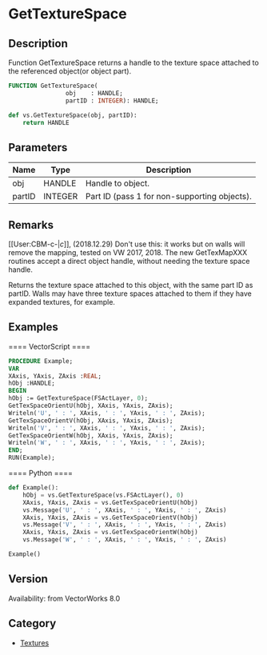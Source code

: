 # GetTextureSpace

## Description
Function GetTextureSpace returns a handle to the texture space attached to the referenced object(or object part).

```pascal
FUNCTION GetTextureSpace(
				obj    : HANDLE;
				partID : INTEGER): HANDLE;
```

```python
def vs.GetTextureSpace(obj, partID):
    return HANDLE
```

## Parameters
|Name|Type|Description|
|---|---|---|
|obj|HANDLE|Handle to object.|
|partID|INTEGER|Part ID (pass 1 for non-supporting objects).|

## Remarks
[[User:CBM-c-|_c_]], (2018.12.29) Don't use this: it works but on walls will remove the mapping, tested on VW 2017, 2018. The new GetTexMapXXX routines accept a direct object handle, without needing the texture space handle.


Returns the texture space attached to this object, with the same part ID as partID.  Walls may have three texture spaces attached to them if they have expanded textures, for example.

## Examples
==== VectorScript ====
```pascal
PROCEDURE Example; 
VAR
XAxis, YAxis, ZAxis :REAL; 
hObj :HANDLE; 
BEGIN
hObj := GetTextureSpace(FSActLayer, 0); 
GetTexSpaceOrientU(hObj, XAxis, YAxis, ZAxis); 
Writeln('U', ' : ', XAxis, ' : ', YAxis, ' : ', ZAxis); 
GetTexSpaceOrientV(hObj, XAxis, YAxis, ZAxis); 
Writeln('V', ' : ', XAxis, ' : ', YAxis, ' : ', ZAxis); 
GetTexSpaceOrientW(hObj, XAxis, YAxis, ZAxis); 
Writeln('W', ' : ', XAxis, ' : ', YAxis, ' : ', ZAxis); 
END; 
RUN(Example);
```
==== Python ====
```python
def Example():
	hObj = vs.GetTextureSpace(vs.FSActLayer(), 0)
	XAxis, YAxis, ZAxis = vs.GetTexSpaceOrientU(hObj)
	vs.Message('U', ' : ', XAxis, ' : ', YAxis, ' : ', ZAxis)
	XAxis, YAxis, ZAxis = vs.GetTexSpaceOrientV(hObj) 
	vs.Message('V', ' : ', XAxis, ' : ', YAxis, ' : ', ZAxis)
	XAxis, YAxis, ZAxis = vs.GetTexSpaceOrientW(hObj)
	vs.Message('W', ' : ', XAxis, ' : ', YAxis, ' : ', ZAxis)

Example()
```

## Version
Availability: from VectorWorks 8.0

## Category
* [Textures](../Categories/Textures.md)
